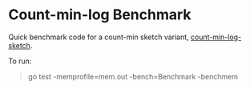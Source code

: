 # Count-min-log Benchmark

Quick benchmark code for a count-min sketch variant, [count-min-log-sketch](https://github.com/seiflotfy/count-min-log).

To run: 
> go test -memprofile=mem.out -bench=Benchmark -benchmem

